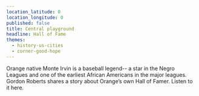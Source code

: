 ```yaml
---
location_latitude: 0
location_longitude: 0
published: false
title: Central playground
headline: Hall of Fame
themes:
  - history-us-cities
  - corner-good-hope
---
```

Orange native Monte Irvin is a baseball legend-- a star in the Negro Leagues and one of the earliest African Americans in the major leagues.  Gordon Roberts shares a story about Orange’s own Hall of Famer.  Listen to it here.
